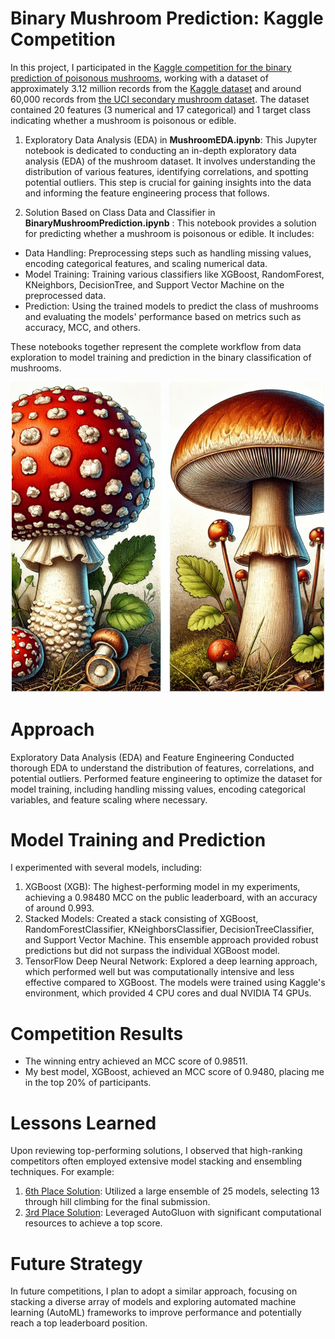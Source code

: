 # Binary Mushroom Prediction: Kaggle Competition
In this project, I participated in the [Kaggle competition for the binary prediction of poisonous mushrooms](https://www.kaggle.com/competitions/playground-series-s4e8/), working with a dataset of approximately 3.12 million records from the [Kaggle dataset](https://www.kaggle.com/competitions/playground-series-s4e8/data) and around 60,000 records from [the UCI secondary mushroom dataset](https://archive.ics.uci.edu/dataset/848/secondary+mushroom+dataset). The dataset contained 20 features (3 numerical and 17 categorical) and 1 target class indicating whether a mushroom is poisonous or edible.

1. Exploratory Data Analysis (EDA) in **MushroomEDA.ipynb**:
This Jupyter notebook is dedicated to conducting an in-depth exploratory data analysis (EDA) of the mushroom dataset. It involves understanding the distribution of various features, identifying correlations, and spotting potential outliers. This step is crucial for gaining insights into the data and informing the feature engineering process that follows.

2. Solution Based on Class Data and Classifier in **BinaryMushroomPrediction.ipynb** :
This notebook provides a solution for predicting whether a mushroom is poisonous or edible. It includes:
* Data Handling: Preprocessing steps such as handling missing values, encoding categorical features, and scaling numerical data.
* Model Training: Training various classifiers like XGBoost, RandomForest, KNeighbors, DecisionTree, and Support Vector Machine on the preprocessed data.
* Prediction: Using the trained models to predict the class of mushrooms and evaluating the models' performance based on metrics such as accuracy, MCC, and others.

These notebooks together represent the complete workflow from data exploration to model training and prediction in the binary classification of mushrooms.

![mushroom](Mushroom.png)
# Approach
Exploratory Data Analysis (EDA) and Feature Engineering Conducted thorough EDA to understand the distribution of features, correlations, and potential outliers.
Performed feature engineering to optimize the dataset for model training, including handling missing values, encoding categorical variables, and feature scaling where necessary.

# Model Training and Prediction
I experimented with several models, including:

1. XGBoost (XGB): The highest-performing model in my experiments, achieving a 0.98480 MCC on the public leaderboard, with an accuracy of around 0.993.
2. Stacked Models: Created a stack consisting of XGBoost, RandomForestClassifier, KNeighborsClassifier, DecisionTreeClassifier, and Support Vector Machine. This ensemble approach provided robust predictions but did not surpass the individual XGBoost model.
3. TensorFlow Deep Neural Network: Explored a deep learning approach, which performed well but was computationally intensive and less effective compared to XGBoost.
The models were trained using Kaggle's environment, which provided 4 CPU cores and dual NVIDIA T4 GPUs.

# Competition Results
* The winning entry achieved an MCC score of 0.98511.
* My best model, XGBoost, achieved an MCC score of 0.9480, placing me in the top 20% of participants.

# Lessons Learned
Upon reviewing top-performing solutions, I observed that high-ranking competitors often employed extensive model stacking and ensembling techniques. For example:

1. [6th Place Solution](https://www.kaggle.com/competitions/playground-series-s4e8/discussion/531330): Utilized a large ensemble of 25 models, selecting 13 through hill climbing for the final submission.
2. [3rd Place Solution](https://www.kaggle.com/competitions/playground-series-s4e8/discussion/523656): Leveraged AutoGluon with significant computational resources to achieve a top score.

# Future Strategy
In future competitions, I plan to adopt a similar approach, focusing on stacking a diverse array of models and exploring automated machine learning (AutoML) frameworks to improve performance and potentially reach a top leaderboard position.
